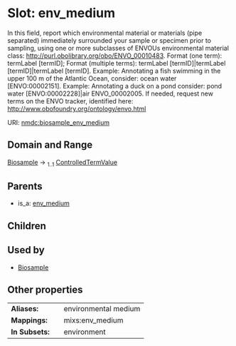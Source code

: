 
# Slot: env_medium


In this field, report which environmental material or materials (pipe separated) immediately surrounded your sample or specimen prior to sampling, using one or more subclasses of ENVOUs environmental material class: http://purl.obolibrary.org/obo/ENVO_00010483. Format (one term): termLabel [termID]; Format (multiple terms): termLabel [termID]|termLabel [termID]|termLabel [termID]. Example: Annotating a fish swimming in the upper 100 m of the Atlantic Ocean, consider: ocean water [ENVO:00002151]. Example: Annotating a duck on a pond consider: pond water [ENVO:00002228]|air ENVO_00002005. If needed, request new terms on the ENVO tracker, identified here: http://www.obofoundry.org/ontology/envo.html

URI: [nmdc:biosample_env_medium](https://microbiomedata/meta/biosample_env_medium)


## Domain and Range

[Biosample](Biosample.md) &#8594;  <sub>1..1</sub> [ControlledTermValue](ControlledTermValue.md)

## Parents

 *  is_a: [env_medium](env_medium.md)

## Children


## Used by

 * [Biosample](Biosample.md)

## Other properties

|  |  |  |
| --- | --- | --- |
| **Aliases:** | | environmental medium |
| **Mappings:** | | mixs:env_medium |
| **In Subsets:** | | environment |

